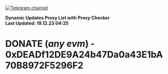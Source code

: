[![Telegram channel](https://img.shields.io/endpoint?url=https://runkit.io/damiankrawczyk/telegram-badge/branches/master?url=https://t.me/n4z4v0d)](https://t.me/n4z4v0d) 

**Dynamic Updates Proxy List with Proxy Checker**  
**Last Updated: 19.12.23 04:25**

# DONATE (_any evm_) - 0xDEADf12DE9A24b47Da0a43E1bA70B8972F5296F2
